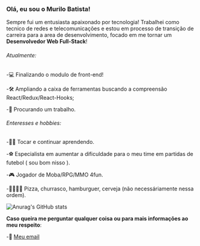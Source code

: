 

### Olá, eu sou o Murilo Batista!


Sempre fui um entusiasta apaixonado por tecnologia! Trabalhei como tecnico de redes e telecomunicações e estou em processo de transição de carreira
para a area de desenvolvimento, focado em me tornar um **Desenvolvedor Web Full-Stack**!




###### Atualmente:

-💻 Finalizando o modulo de front-end!

-🛠 Ampliando a caixa de ferramentas buscando a compreensão React/Redux/React-Hooks;

-💸 Procurando um trabalho.


###### Enteresses e hobbies:
 
-🎼🎸 Tocar e continuar aprendendo.

-⚽ Especialista em aumentar a dificuldade para o meu time em partidas de futebol ( sou bom nisso ).

-🎮 Jogador de Moba/RPG/MMO 4fun.

-🍕🍖🍔🍻 Pizza, churrasco, hamburguer, cerveja (não necessáriamente nessa ordem).

![Anurag's GitHub stats](https://github-readme-stats.vercel.app/api?username=MuriloBatista&show_icons=true&theme=default)



**Caso queira me perguntar qualquer coisa ou para mais informações ao meu respeito**:

-💬 [Meu email](mailto:mub4si@gmail.com)


